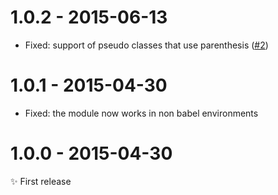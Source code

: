 # 1.0.2 - 2015-06-13

- Fixed: support of pseudo classes that use parenthesis
([#2](https://github.com/postcss/postcss-selector-matches/issues/2))

# 1.0.1 - 2015-04-30

- Fixed: the module now works in non babel environments

# 1.0.0 - 2015-04-30

✨ First release

